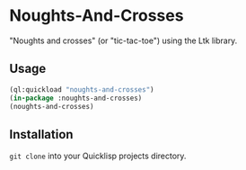 # Noughts-And-Crosses

"Noughts and crosses" (or "tic-tac-toe") using the Ltk library.

## Usage

```lisp
(ql:quickload "noughts-and-crosses")
(in-package :noughts-and-crosses)
(noughts-and-crosses)
```

## Installation

`git clone` into your Quicklisp projects directory.